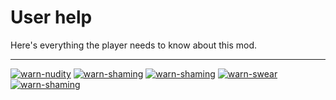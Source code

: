 # User help

Here's everything the player needs to know about this mod.

---

[![warn-nudity](https://img.shields.io/badge/Trigger%20warning-Nudity-red.svg)](https://www.youtube.com/) [![warn-shaming](https://img.shields.io/badge/Trigger%20warning-Body%20shaming-red.svg)](https://www.reddit.com/) [![warn-shaming](https://img.shields.io/badge/Trigger%20warning-No%20snowflakes%20allowed-red.svg)](https://www.twitter.com/) [![warn-swear](https://img.shields.io/badge/Trigger%20warning-Harsh%20language-red.svg)](https://www.disneyplus.com/) [![warn-shaming](https://img.shields.io/badge/Trigger%20warning-No%20fucks%20given-red.svg)](https://youtu.be/TJL4Y3aGPuA/)
